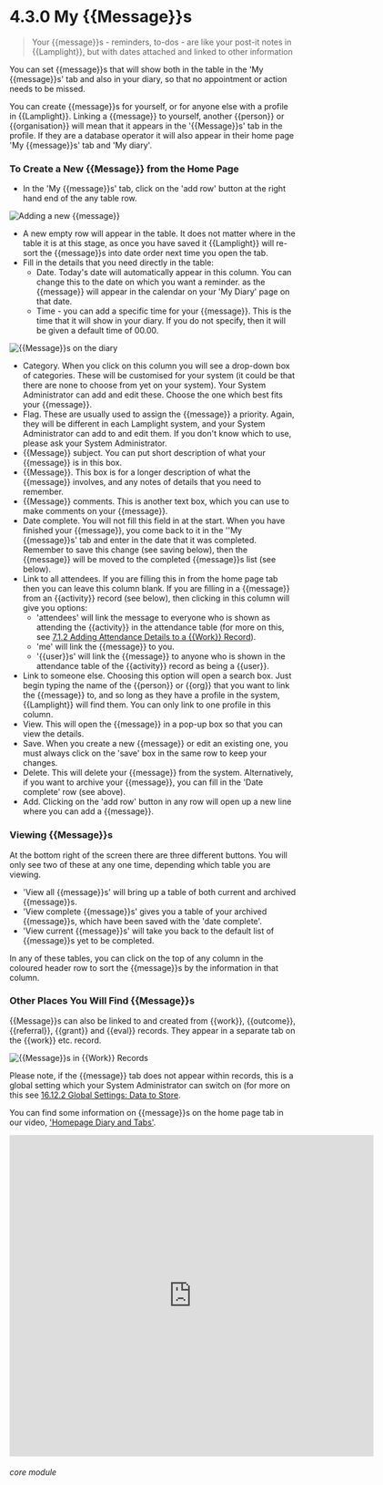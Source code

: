 # 4.3.0 My {{Message}}s

> Your {{message}}s - reminders, to-dos - are like your post-it notes in {{Lamplight}}, but with dates attached and linked to other information



You can set {{message}}s that will show both in the table in the 'My {{message}}s' tab and also in your diary, so that no appointment or action needs to be missed. 

You can create {{message}}s for yourself, or for anyone else with a profile in {{Lamplight}}. Linking a {{message}} to yourself, another {{person}} or {{organisation}} will mean that it appears in the '{{Message}}s' tab in the profile. If they are a database operator it will also appear in their home page 'My {{message}}s' tab and 'My diary'. 

### To Create a New {{Message}} from the Home Page

- In the 'My {{message}}s' tab, click on the 'add row' button at the right hand end of the any table row.

![Adding a new {{message}}](4.3.0a.png)

- A new empty row will appear in the table. It does not matter where in the table it is at this stage, as once you have saved it {{Lamplight}} will re-sort the {{message}}s into date order next time you open the tab.
- Fill in the details that you need directly in the table:
   - Date. Today's date will automatically appear in this column. You can change this to the date on which you want a reminder. as the {{message}} will appear in the calendar on your 'My Diary' page on that date.
   - Time - you can add a specific time for your {{message}}. This is the time that it will show in your diary. If you do not specify, then it will be given a default time of 00.00.
     
![{{Message}}s on the diary](39a.png)
   
   - Category. When you click on this column you will see a drop-down box of categories. These will be customised for your system (it could be that there are none to choose from yet on your system). Your System Administrator can add and edit these. Choose the one which best fits your {{message}}.
   - Flag. These are usually used to assign the {{message}} a priority. Again, they will be different in each Lamplight system, and your System Administrator can add to and edit them. If you don't know which to use, please ask your System Administrator. 
  - {{Message}} subject. You can put short description of what your {{message}} is in this box.
  - {{Message}}. This box is for a longer description of what the {{message}} involves, and any notes of details that you need to remember.
  - {{Message}} comments. This is another text box, which you can use to make comments on your {{message}}.
  - Date complete. You will not fill this field in at the start. When you have finished your {{message}}, you come back to it in the ''My {{message}}s' tab and enter in the date that it was completed. Remember to save this change (see saving below), then the {{message}} will be moved to the completed {{message}}s list (see below).
  - Link to all attendees. If you are filling this in from the home page tab then you can leave this column blank. If you are filling in a {{message}} from an {{activity}} record (see below), then clicking in this column will give you options:
    - 'attendees' will link the message to everyone who is shown as attending the {{activity}} in the attendance table (for more on this, see [7.1.2 Adding Attendance Details to a {{Work}} Record](/help/index/p/7.1.2)).
    - 'me' will link the {{message}} to you.
    - '{{user}}s' will link the {{message}} to anyone who is shown in the attendance table of the {{activity}} record as being a {{user}}.
  - Link to someone else. Choosing this option will open a search box. Just begin typing the name of the {{person}} or {{org}} that you want to link the {{message}} to, and so long as they have a profile in the system, {{Lamplight}} will find them. You can only link to one profile in this column.
  - View. This will open the {{message}} in a pop-up box so that you can view the details.
  - Save. When you create a new {{message}} or edit an existing one, you must always click on the 'save' box in the same row to keep your changes.
  - Delete. This will delete your {{message}} from the system. Alternatively, if you want to archive your {{message}}, you can fill in the 'Date complete' row (see above).
  - Add. Clicking on the 'add row' button in any row will open up a new line where you can add a {{message}}.
  
### Viewing {{Message}}s

At the bottom right of the screen there are three different buttons. You will only see two of these at any one time, depending which table you are viewing.

- 'View all {{message}}s' will bring up a table of both current and archived {{message}}s. 
- 'View complete {{message}}s' gives you a table of your archived {{message}}s, which have been saved with the 'date complete'.
- 'View current {{message}}s' will take you back to the default list of {{message}}s yet to be completed.

In any of these tables, you can click on the top of any column in the coloured header row to sort the {{message}}s by the information in that column.

### Other Places You Will Find {{Message}}s

{{Message}}s can also be linked to and created from {{work}}, {{outcome}}, {{referral}}, {{grant}} and {{eval}} records. They appear in a separate tab on the {{work}} etc. record.

![{{Message}}s in {{Work}} Records](39b.png)

Please note, if the {{message}} tab does not appear within records, this is a global setting which your System Administrator can switch on (for more on this see [16.12.2 Global Settings: Data to Store](/help/index/p/16.12.2). 

You can find some information on {{message}}s on the home page tab in our video, ['Homepage Diary and Tabs'](/help/index/p/51.1.2).

<iframe width="640" height="564" src="https://player.vimeo.com/video/281952413" frameborder="0" allowFullScreen mozallowfullscreen webkitAllowFullScreen></iframe>


###### core module
